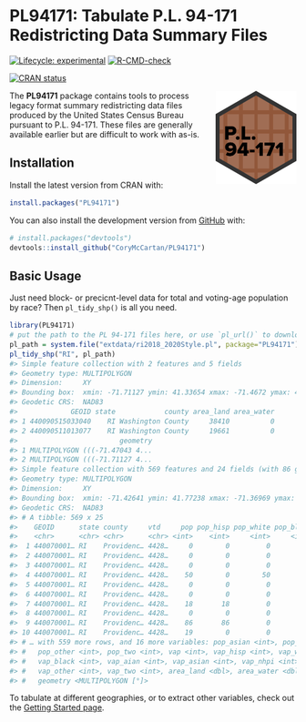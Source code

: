
<!-- README.md is generated from README.Rmd. Please edit that file -->

# **PL94171**: Tabulate P.L. 94-171 Redistricting Data Summary Files

<!-- badges: start -->

[![Lifecycle:
experimental](https://img.shields.io/badge/lifecycle-experimental-orange.svg)](https://lifecycle.r-lib.org/articles/stages.html#experimental)
[![R-CMD-check](https://github.com/CoryMcCartan/PL94171/workflows/R-CMD-check/badge.svg)](https://github.com/CoryMcCartan/PL94171/actions)

[![CRAN
status](https://www.r-pkg.org/badges/version/PL94171)](https://CRAN.R-project.org/package=PL94171)
<!-- badges: end -->

<img align="right" height="164" src="man/figures/logo.png" />

The **PL94171** package contains tools to process legacy format summary
redistricting data files produced by the United States Census Bureau
pursuant to P.L. 94-171. These files are generally available earlier but
are difficult to work with as-is.

## Installation

Install the latest version from CRAN with:

``` r
install.packages("PL94171")
```

You can also install the development version from
[GitHub](https://github.com/) with:

``` r
# install.packages("devtools")
devtools::install_github("CoryMcCartan/PL94171")
```

## Basic Usage

Just need block- or precicnt-level data for total and voting-age
population by race? Then `pl_tidy_shp()` is all you need.

``` r
library(PL94171)
# put the path to the PL 94-171 files here, or use `pl_url()` to download them
pl_path = system.file("extdata/ri2018_2020Style.pl", package="PL94171")
pl_tidy_shp("RI", pl_path)
#> Simple feature collection with 2 features and 5 fields
#> Geometry type: MULTIPOLYGON
#> Dimension:     XY
#> Bounding box:  xmin: -71.71127 ymin: 41.33654 xmax: -71.4672 ymax: 41.39571
#> Geodetic CRS:  NAD83
#>             GEOID state            county area_land area_water
#> 1 440090515033040    RI Washington County     38410          0
#> 2 440090511013077    RI Washington County     19661          0
#>                         geometry
#> 1 MULTIPOLYGON (((-71.47043 4...
#> 2 MULTIPOLYGON (((-71.71127 4...
#> Simple feature collection with 569 features and 24 fields (with 86 geometries empty)
#> Geometry type: MULTIPOLYGON
#> Dimension:     XY
#> Bounding box:  xmin: -71.42641 ymin: 41.77238 xmax: -71.36969 ymax: 41.82
#> Geodetic CRS:  NAD83
#> # A tibble: 569 x 25
#>    GEOID      state county     vtd     pop pop_hisp pop_white pop_black pop_aian
#>    <chr>      <chr> <chr>      <chr> <int>    <int>     <int>     <int>    <int>
#>  1 440070001… RI    Providenc… 4428…     0        0         0         0        0
#>  2 440070001… RI    Providenc… 4428…     0        0         0         0        0
#>  3 440070001… RI    Providenc… 4428…     0        0         0         0        0
#>  4 440070001… RI    Providenc… 4428…    50        0        50         0        0
#>  5 440070001… RI    Providenc… 4428…     0        0         0         0        0
#>  6 440070001… RI    Providenc… 4428…     0        0         0         0        0
#>  7 440070001… RI    Providenc… 4428…    18       18         0         0        0
#>  8 440070001… RI    Providenc… 4428…     0        0         0         0        0
#>  9 440070001… RI    Providenc… 4428…    86       86         0         0        0
#> 10 440070001… RI    Providenc… 4428…    19        0         0        19        0
#> # … with 559 more rows, and 16 more variables: pop_asian <int>, pop_nhpi <int>,
#> #   pop_other <int>, pop_two <int>, vap <int>, vap_hisp <int>, vap_white <int>,
#> #   vap_black <int>, vap_aian <int>, vap_asian <int>, vap_nhpi <int>,
#> #   vap_other <int>, vap_two <int>, area_land <dbl>, area_water <dbl>,
#> #   geometry <MULTIPOLYGON [°]>
```

To tabulate at different geographies, or to extract other variables,
check out the [Getting Started
page](https://corymccartan.github.io/PL94171/articles/PL94171.html).
